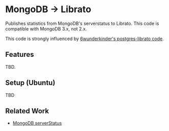 

# MongoDB &rarr; Librato

Publishes statistics from MongoDB's serverstatus to Librato.  This code is compatible with MongoDB 3.x, not 2.x.

This code is strongly influenced by [6wunderkinder's postgres-librato code](https://github.com/6wunderkinder/postgres-librato).


## Features

TBD.

## Setup (Ubuntu)

TBD

## Related Work

 - [MongoDB serverStatus](https://docs.mongodb.org/manual/reference/command/serverStatus/)
 